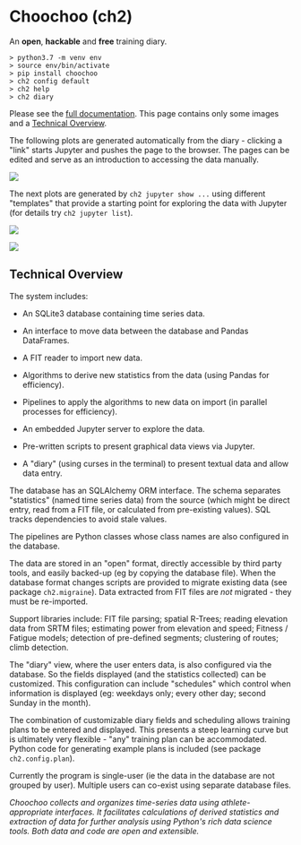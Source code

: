 
# Choochoo (ch2)

An **open**, **hackable** and **free** training diary.

    > python3.7 -m venv env
    > source env/bin/activate
    > pip install choochoo
    > ch2 config default
    > ch2 help
    > ch2 diary

Please see the [full
documentation](https://andrewcooke.github.io/choochoo/).  This page
contains only some images and a [Technical
Overview](#technical-overview).

The following plots are generated automatically from the diary -
clicking a "link" starts Jupyter and pushes the page to the browser.
The pages can be edited and serve as an introduction to accessing the
data manually.

![](docs/graphic-summary.png)

The next plots are generated by `ch2 jupyter show ...` using different
"templates" that provide a starting point for exploring the data with
Jupyter (for details try `ch2 jupyter list`).

![](docs/graphic-similarity.png)

![](docs/calendar.png)

## Technical Overview

The system includes:

* An SQLite3 database containing time series data.

* An interface to move data between the database and Pandas
  DataFrames.

* A FIT reader to import new data.

* Algorithms to derive new statistics from the data (using Pandas for
  efficiency).

* Pipelines to apply the algorithms to new data on import (in parallel
  processes for efficiency).

* An embedded Jupyter server to explore the data.

* Pre-written scripts to present graphical data views via Jupyter.

* A "diary" (using curses in the terminal) to present textual data and
  allow data entry.

The database has an SQLAlchemy ORM interface.  The schema separates
"statistics" (named time series data) from the source (which might be
direct entry, read from a FIT file, or calculated from pre-existing
values).  SQL tracks dependencies to avoid stale values.

The pipelines are Python classes whose class names are also configured
in the database.

The data are stored in an "open" format, directly accessible by third
party tools, and easily backed-up (eg by copying the database file).
When the database format changes scripts are provided to migrate
existing data (see package `ch2.migraine`).  Data extracted from FIT
files are *not* migrated - they must be re-imported.

Support libraries include: FIT file parsing; spatial R-Trees; reading
elevation data from SRTM files; estimating power from elevation and
speed; Fitness / Fatigue models; detection of pre-defined segments;
clustering of routes; climb detection.

The "diary" view, where the user enters data, is also configured via
the database.  So the fields displayed (and the statistics collected)
can be customized.  This configuration can include "schedules" which
control when information is displayed (eg: weekdays only; every other
day; second Sunday in the month).

The combination of customizable diary fields and scheduling allows
training plans to be entered and displayed.  This presents a steep
learning curve but is ultimately very flexible - "any" training plan
can be accommodated.  Python code for generating example plans is
included (see package `ch2.config.plan`).

Currently the program is single-user (ie the data in the database are
not grouped by user).  Multiple users can co-exist using separate
database files.

*Choochoo collects and organizes time-series data using
athlete-appropriate interfaces.  It facilitates calculations of
derived statistics and extraction of data for further analysis using
Python's rich data science tools.  Both data and code are open and
extensible.*

